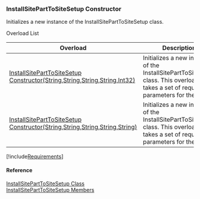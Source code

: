﻿### InstallSitePartToSiteSetup Constructor

Initializes a new instance of the InstallSitePartToSiteSetup class.

Overload List

| Overload | Description |
| --- | --- |
| [InstallSitePartToSiteSetup Constructor(String,String,String,String,Int32)](FChoice.Toolkits.Clarify~FChoice.Toolkits.Clarify.Interfaces.InstallSitePartToSiteSetup~_ctor(String,String,String,String,Int32).md) | Initializes a new instance of the InstallSitePartToSiteSetup class. This overload takes a set of required parameters for the API.   |
| [InstallSitePartToSiteSetup Constructor(String,String,String,String,String)](FChoice.Toolkits.Clarify~FChoice.Toolkits.Clarify.Interfaces.InstallSitePartToSiteSetup~_ctor(String,String,String,String,String).md) | Initializes a new instance of the InstallSitePartToSiteSetup class. This overload takes a set of required parameters for the API.   |

[!include[Requirements](../partials/requirements.md)]



#### Reference

[InstallSitePartToSiteSetup Class](FChoice.Toolkits.Clarify~FChoice.Toolkits.Clarify.Interfaces.InstallSitePartToSiteSetup.md)  
[InstallSitePartToSiteSetup Members](FChoice.Toolkits.Clarify~FChoice.Toolkits.Clarify.Interfaces.InstallSitePartToSiteSetup_members.md)